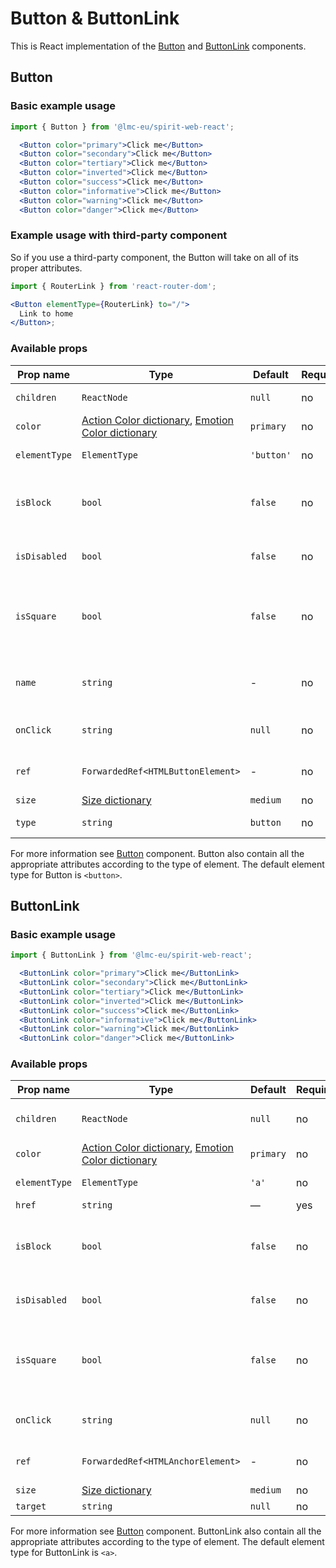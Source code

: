 # Button & ButtonLink

This is React implementation of the [Button] and [ButtonLink][button] components.

## Button

### Basic example usage

```jsx
import { Button } from '@lmc-eu/spirit-web-react';
```

```jsx
  <Button color="primary">Click me</Button>
  <Button color="secondary">Click me</Button>
  <Button color="tertiary">Click me</Button>
  <Button color="inverted">Click me</Button>
  <Button color="success">Click me</Button>
  <Button color="informative">Click me</Button>
  <Button color="warning">Click me</Button>
  <Button color="danger">Click me</Button>
```

### Example usage with third-party component

So if you use a third-party component, the Button will take on all of its proper attributes.

```jsx
import { RouterLink } from 'react-router-dom';

<Button elementType={RouterLink} to="/">
  Link to home
</Button>;
```

### Available props

| Prop name     | Type                                                                                      | Default    | Required | Description                                          |
| ------------- | ----------------------------------------------------------------------------------------- | ---------- | -------- | ---------------------------------------------------- |
| `children`    | `ReactNode`                                                                               | `null`     | no       | Content of the Button                                |
| `color`       | [Action Color dictionary][dictionary-color], [Emotion Color dictionary][dictionary-color] | `primary`  | no       | Color variant                                        |
| `elementType` | `ElementType`                                                                             | `'button'` | no       | Type of element                                      |
| `isBlock`     | `bool`                                                                                    | `false`    | no       | Span the element to the full width of its parent     |
| `isDisabled`  | `bool`                                                                                    | `false`    | no       | If true, Button is disabled                          |
| `isSquare`    | `bool`                                                                                    | `false`    | no       | If true, Button is square, usually only with an icon |
| `name`        | `string`                                                                                  | -          | no       | For use a button as a form data reference            |
| `onClick`     | `string`                                                                                  | `null`     | no       | JS function to call on click                         |
| `ref`         | `ForwardedRef<HTMLButtonElement>`                                                         | -          | no       | Button element reference                             |
| `size`        | [Size dictionary][dictionary-size]                                                        | `medium`   | no       | Size variant                                         |
| `type`        | `string`                                                                                  | `button`   | no       | Type of the Button                                   |

For more information see [Button] component. Button also contain all the appropriate
attributes according to the type of element. The default element type for Button is `<button>`.

## ButtonLink

### Basic example usage

```jsx
import { ButtonLink } from '@lmc-eu/spirit-web-react';
```

```jsx
  <ButtonLink color="primary">Click me</ButtonLink>
  <ButtonLink color="secondary">Click me</ButtonLink>
  <ButtonLink color="tertiary">Click me</ButtonLink>
  <ButtonLink color="inverted">Click me</ButtonLink>
  <ButtonLink color="success">Click me</ButtonLink>
  <ButtonLink color="informative">Click me</ButtonLink>
  <ButtonLink color="warning">Click me</ButtonLink>
  <ButtonLink color="danger">Click me</ButtonLink>
```

### Available props

| Prop name     | Type                                                                                      | Default   | Required | Description                                              |
| ------------- | ----------------------------------------------------------------------------------------- | --------- | -------- | -------------------------------------------------------- |
| `children`    | `ReactNode`                                                                               | `null`    | no       | Content of the ButtonLink                                |
| `color`       | [Action Color dictionary][dictionary-color], [Emotion Color dictionary][dictionary-color] | `primary` | no       | Color variant                                            |
| `elementType` | `ElementType`                                                                             | `'a'`     | no       | Type of element                                          |
| `href`        | `string`                                                                                  | —         | yes      | Link URL                                                 |
| `isBlock`     | `bool`                                                                                    | `false`   | no       | Span the element to the full width of its parent         |
| `isDisabled`  | `bool`                                                                                    | `false`   | no       | If true, ButtonLink is disabled                          |
| `isSquare`    | `bool`                                                                                    | `false`   | no       | If true, ButtonLink is square, usually only with an icon |
| `onClick`     | `string`                                                                                  | `null`    | no       | JS function to call on click                             |
| `ref`         | `ForwardedRef<HTMLAnchorElement>`                                                         | -         | no       | Anchor element reference                                 |
| `size`        | [Size dictionary][dictionary-size]                                                        | `medium`  | no       | Size variant                                             |
| `target`      | `string`                                                                                  | `null`    | no       | Link target                                              |

For more information see [Button] component. ButtonLink also contain all the appropriate
attributes according to the type of element. The default element type for ButtonLink is `<a>`.

[button]: https://github.com/lmc-eu/spirit-design-system/tree/main/packages/web/src/scss/components/Button
[dictionary-color]: https://github.com/lmc-eu/spirit-design-system/tree/main/docs/DICTIONARIES.md#color
[dictionary-size]: https://github.com/lmc-eu/spirit-design-system/tree/main/docs/DICTIONARIES.md#size
